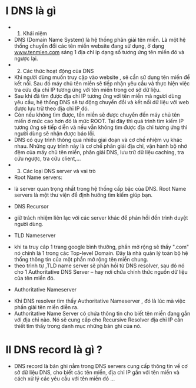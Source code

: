 # I DNS là gì
- 1. Khái niệm
- DNS (Domain Name System) là hệ thống phân giải tên miền. Là một hệ thống chuyển đổi các tên miền website đang sử dụng, ở dạng www.tenmien.com sáng 1 địa chỉ ip dạng số tương ứng tên miền đó và ngược lại.
- 2. Các thức hoạt động của DNS
- Khi người dùng muốn truy cập vào website , sẽ cần sử dụng tên miền để kết nối. Sau đó máy chủ tên miền sẽ tiếp nhận yêu cầu và thực hiện việc tra cứu địa chỉ IP tương ứng với tên miền trong cơ sở dữ liệu.
- Sau khi đã tìm được địa chỉ IP tương ứng với tên miền mà người dùng yêu cầu, hệ thống DNS sẽ tự động chuyển đổi và kết nối dữ liệu với web được lưu trữ theo địa chỉ IP đó.
- Còn nếu không tìm được, tền miền sẽ được chuyển đến máy chủ tên miền ở mức cao hơn đó là mức ROOT. Tại đây thì quá trình tìm kiếm IP tương ứng sẽ tiếp diễn và nếu vẫn không tìm được địa chỉ tương ứng thì người dùng sẽ nhận được báo lỗi.
- DNS có quy trình thông qua nhiều giai đoạn và cơ chế nhiệm vụ khác nhau. Những quy trình này là cơ chế phân giải địa chỉ, vận hành bộ nhờ đệm của máy chủ tên miền, phân giải DNS, lưu trữ dữ liệu caching, tra cứu ngược, tra cứu client,...
- 3. Các loại DNS server và vai trò
- Root Name servers:
+ là server quan trọng nhất trong hệ thống cấp bậc của DNS. Root Name servers là một thư viện để định hướng tìm kiếm giúp bạn.
- DNS Recursor
+ giữ trách nhiệm liên lạc với các server khác để phản hồi đến trình duyệt người dùng.
- TLD Nameserver
+ khi ta truy câp 1 trang google bình thường, phần mở rộng sẽ thấy ".com" nó chính là 1 trong các Top-level Domain. Đây là nhà quản lý toàn bộ hệ thống thông tin của một phần mở rộng tên miền chung.
+ theo trình tự ,TLD name server sẽ phản hồi từ DNS resolver, sau đó nó cho 1 Authoritative DNS Server – hay nơi chứa chính thức nguồn dữ liệu của tên miền đó.
- Authoritative Nameserver
+ Khi DNS resolver tìm thấy Authoritative Nameserver , đó là lúc mà việc phần giải tên miền diễn ra.
+  Authoritative Name Server có chứa thông tin cho biết tên miền đang gắn với địa chỉ nào. Nó sẽ cung cấp cho Recursive Resolver địa chỉ IP cần thiết tìm thấy trong danh mục những bản ghi của nó.
# II DNS record là gì ?
- DNS record là bản ghi nằm trong DNS servers cung cấp thông tin về cơ sở dữ liệu DNS, cho biết các tên miền, địa chỉ IP gắn với tên miền và cách xử lý các yêu cầu với tên miền đó …
 
